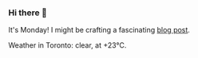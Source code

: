 ### Hi there :wave:

It's Monday! I might be crafting a fascinating [blog post](https://www.benjaminwuethrich.dev).

Weather in Toronto: clear, at +23°C.
